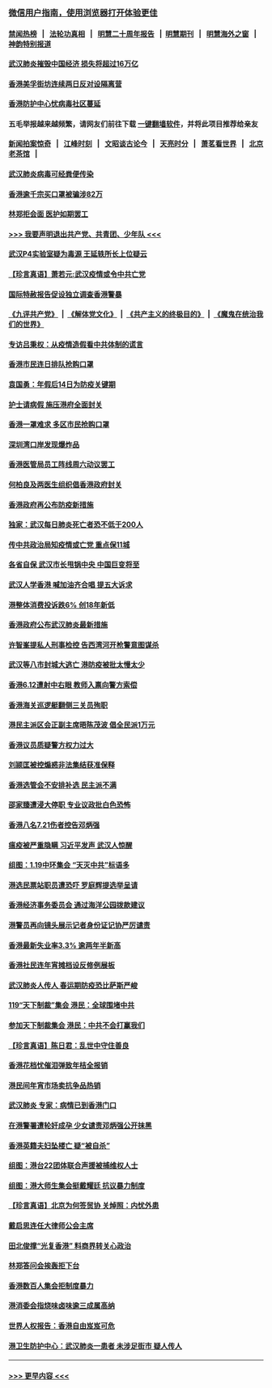 ### [微信用户指南，使用浏览器打开体验更佳](https://github.com/gfw-breaker/banned-news1/blob/master/indexes/wechat-guide.md?t=0)
#### [禁闻热榜](热点新闻.md?t=0)  &nbsp;&nbsp;|&nbsp;&nbsp; [法轮功真相](https://github.com/gfw-breaker/truth/blob/master/README.md?t=0) &nbsp;&nbsp;|&nbsp;&nbsp; [明慧二十周年报告](https://github.com/gfw-breaker/mh-reports/blob/master/README.md?t=0) &nbsp;&nbsp;|&nbsp;&nbsp;[明慧期刊](https://github.com/gfw-breaker/mh-qikan) &nbsp;&nbsp;|&nbsp;&nbsp; [明慧海外之窗](https://github.com/gfw-breaker/mh-news/blob/master/README.md?t=0) &nbsp;&nbsp;|&nbsp;&nbsp; [神韵特别报道](https://github.com/gfw-breaker/mh-news/blob/master/shenyun.md?t=0)
#### [武汉肺炎摧毁中国经济 损失将超过16万亿](../pages/nsc415/n11839723.md?t=02032244) 
#### [香港美孚街坊连续两日反对设隔离营](../pages/nsc415/n11839962.md?t=02032244) 
#### [香港防护中心忧病毒社区蔓延](../pages/nsc415/n11839933.md?t=02032244) 
#### 五毛举报越来越频繁，请网友们前往下载 [一键翻墙软件](https://github.com/gfw-breaker/ssr-accounts)，并将此项目推荐给亲友
#### [新闻拍案惊奇](https://github.com/gfw-breaker/banned-news1/blob/master/pages/link4.md) &nbsp;&nbsp;|&nbsp;&nbsp; [江峰时刻](https://github.com/gfw-breaker/banned-news1/blob/master/pages/link4.md) &nbsp;&nbsp;|&nbsp;&nbsp; [文昭谈古论今](https://github.com/gfw-breaker/banned-news1/blob/master/pages/link4.md) &nbsp;&nbsp;|&nbsp;&nbsp; [天亮时分](https://github.com/gfw-breaker/banned-news1/blob/master/pages/link4.md) &nbsp;&nbsp;|&nbsp;&nbsp; [萧茗看世界](https://github.com/gfw-breaker/banned-news1/blob/master/pages/link4.md) &nbsp;&nbsp;|&nbsp;&nbsp; [北京老茶馆](https://github.com/gfw-breaker/banned-news1/blob/master/pages/link4.md) &nbsp;&nbsp;|&nbsp;&nbsp; 
#### [武汉肺炎病毒可经粪便传染](../pages/nsc415/n11839939.md?t=02032244) 
#### [香港逾千宗买口罩被骗涉82万](../pages/nsc415/n11839914.md?t=02032244) 
#### [林郑拒会面 医护如期罢工](../pages/nsc415/n11839892.md?t=02032244) 
#### [>>> 我要声明退出共产党、共青团、少年队 <<<](https://github.com/begood0513/goodnews/blob/master/quit/letter.md) 
#### [武汉P4实验室疑为毒源 王延轶所长上位疑云](../pages/nsc415/n11835543.md?t=02032244) 
#### [【珍言真语】萧若元:武汉疫情或令中共亡党](../pages/nsc415/n11829394.md?t=02032244) 
#### [国际特赦报告促设独立调查香港警暴](../pages/nsc415/n11833845.md?t=02032244) 
#### [《九评共产党》](https://github.com/begood0513/9ping.md/blob/master/README.md) &nbsp;|&nbsp; [《解体党文化》](../../../../jtdwh.md/blob/master/README.md)  &nbsp;|&nbsp; [《共产主义的终极目的》](../../../../gczydzjmd.md/blob/master/README.md) &nbsp;|&nbsp; [《魔鬼在统治我们的世界》](../../../../mgztzwmdsj.md/blob/master/README.md) 
#### [专访吕秉权：从疫情造假看中共体制的谎言](../pages/nsc415/n11833813.md?t=02032244) 
#### [香港市民连日排队抢购口罩](../pages/nsc415/n11833794.md?t=02032244) 
#### [袁国勇：年假后14日为防疫关键期](../pages/nsc415/n11831088.md?t=02032244) 
#### [护士请病假 施压港府全面封关](../pages/nsc415/n11831030.md?t=02032244) 
#### [香港一罩难求 多区市民抢购口罩](../pages/nsc415/n11831002.md?t=02032244) 
#### [深圳湾口岸发现爆炸品](../pages/nsc415/n11828802.md?t=02032244) 
#### [香港医管局员工阵线周六动议罢工](../pages/nsc415/n11828762.md?t=02032244) 
#### [何柏良及两医生组织倡香港政府封关](../pages/nsc415/n11828749.md?t=02032244) 
#### [香港政府再公布防疫新措施](../pages/nsc415/n11828716.md?t=02032244) 
#### [独家：武汉每日肺炎死亡者恐不低于200人](../pages/nsc415/n11828240.md?t=02032244) 
#### [传中共政治局知疫情或亡党 重点保11城](../pages/nsc415/n11828145.md?t=02032244) 
#### [各省自保 武汉市长甩锅中央 中国巨变将至](../pages/nsc415/n11828021.md?t=02032244) 
#### [武汉人学香港 喊加油齐合唱 提五大诉求](../pages/nsc415/n11827046.md?t=02032244) 
#### [港整体消费投诉跌6% 创18年新低](../pages/nsc415/n11817280.md?t=02032244) 
#### [香港政府公布武汉肺炎最新措施](../pages/nsc415/n11817152.md?t=02032244) 
#### [许智峯提私人刑事检控 告西湾河开枪警意图谋杀](../pages/nsc415/n11817132.md?t=02032244) 
#### [武汉等八市封城大逃亡 港防疫被批太慢太少](../pages/nsc415/n11817058.md?t=02032244) 
#### [香港6.12遭射中右眼 教师入禀向警方索偿](../pages/nsc415/n11814678.md?t=02032244) 
#### [香港海关巡逻艇翻侧三关员殉职](../pages/nsc415/n11814604.md?t=02032244) 
#### [港民主派区会正副主席晤陈茂波 倡全民派1万元](../pages/nsc415/n11814582.md?t=02032244) 
#### [香港议员质疑警方权力过大](../pages/nsc415/n11814560.md?t=02032244) 
#### [刘颕匡被控煽惑非法集结获准保释](../pages/nsc415/n11811727.md?t=02032244) 
#### [香港选管会不安排补选 民主派不满](../pages/nsc415/n11811691.md?t=02032244) 
#### [邵家臻遭浸大停职 专业议政批白色恐怖](../pages/nsc415/n11811670.md?t=02032244) 
#### [香港八名7.21伤者控告邓炳强](../pages/nsc415/n11811623.md?t=02032244) 
#### [瘟疫被严重隐瞒 习近平发声 武汉人惊醒](../pages/nsc415/n11811186.md?t=02032244) 
#### [组图：1.19中环集会 “天灭中共”标语多](../pages/nsc415/n11809514.md?t=02032244) 
#### [港选民票站职员遭恐吓 罗庭辉提选举呈请](../pages/nsc415/n11808914.md?t=02032244) 
#### [香港经济事务委员会 通过海洋公园拨款建议](../pages/nsc415/n11808906.md?t=02032244) 
#### [港警员再向镜头展示记者身份证记协严厉谴责](../pages/nsc415/n11808888.md?t=02032244) 
#### [香港最新失业率3.3% 逾两年半新高](../pages/nsc415/n11808887.md?t=02032244) 
#### [香港社民连年宵摊档设反修例展板](../pages/nsc415/n11808857.md?t=02032244) 
#### [武汉肺炎人传人 春运期防疫恐比萨斯严峻](../pages/nsc415/n11808739.md?t=02032244) 
#### [119“天下制裁”集会 港民：全球围堵中共](../pages/nsc415/n11806318.md?t=02032244) 
#### [参加天下制裁集会 港民：中共不会打赢我们](../pages/nsc415/n11806596.md?t=02032244) 
#### [【珍言真语】陈日君：乱世中守住善良](../pages/nsc415/n11806247.md?t=02032244) 
#### [香港花档忧催泪弹致年桔全报销](../pages/nsc415/n11806130.md?t=02032244) 
#### [港民间年宵市场卖抗争品热销](../pages/nsc415/n11806073.md?t=02032244) 
#### [武汉肺炎 专家：病情已到香港门口](../pages/nsc415/n11806020.md?t=02032244) 
#### [在港警署遭轮奸成孕 少女谴责邓炳强公开抹黑](../pages/nsc415/n11805981.md?t=02032244) 
#### [香港英籍夫妇坠楼亡 疑“被自杀”](../pages/nsc415/n11805937.md?t=02032244) 
#### [组图：港台22团体联合声援被捕维权人士](../pages/nsc415/n11801834.md?t=02032244) 
#### [组图：港大师生集会挺戴耀廷 抗议暴力制度](../pages/nsc415/n11799298.md?t=02032244) 
#### [【珍言真语】北京为何签贸协 关焯照：内忧外患](../pages/nsc415/n11799790.md?t=02032244) 
#### [戴启思连任大律师公会主席](../pages/nsc415/n11799306.md?t=02032244) 
#### [田北俊撑“光复香港” 料商界转关心政治](../pages/nsc415/n11799287.md?t=02032244) 
#### [林郑答问会挨轰拒下台](../pages/nsc415/n11799261.md?t=02032244) 
#### [香港数百人集会拒制度暴力](../pages/nsc415/n11796941.md?t=02032244) 
#### [港消委会指烧味卤味逾三成属高纳](../pages/nsc415/n11796815.md?t=02032244) 
#### [世界人权报告：香港自由岌岌可危](../pages/nsc415/n11796873.md?t=02032244) 
#### [港卫生防护中心：武汉肺炎一患者 未涉足街市 疑人传人](../pages/nsc415/n11796789.md?t=02032244) 

----
#### [ >>> 更早内容 <<< ](../indexes/nsc415-earlier.md)
